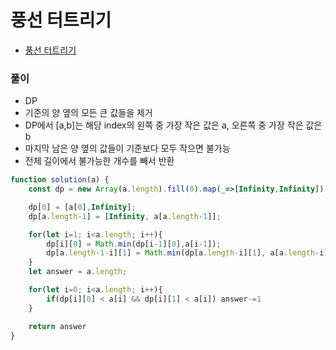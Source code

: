 # 풍선 터트리기
 - [풍선 터트리기](https://programmers.co.kr/learn/courses/30/lessons/68646)


### 풀이
  - DP
  - 기준의 양 옆의 모든 큰 값들을 제거
  - DP에서 [a,b]는 해당 index의 왼쪽 중 가장 작은 값은 a, 오른쪽 중 가장 작은 값은 b
  - 마지막 남은 양 옆의 값들이 기준보다 모두 작으면 불가능
  - 전체 길이에서 불가능한 개수를 빼서 반환
    
  ```javascript
  function solution(a) {
      const dp = new Array(a.length).fill(0).map(_=>[Infinity,Infinity]);

      dp[0] = [a[0],Infinity];
      dp[a.length-1] = [Infinity, a[a.length-1]];

      for(let i=1; i<a.length; i++){
          dp[i][0] = Math.min(dp[i-1][0],a[i-1]);
          dp[a.length-1-i][1] = Math.min(dp[a.length-i][1], a[a.length-i]);
      }
      let answer = a.length;

      for(let i=0; i<a.length; i++){
          if(dp[i][0] < a[i] && dp[i][1] < a[i]) answer-=1
      }

      return answer
  }
  ```